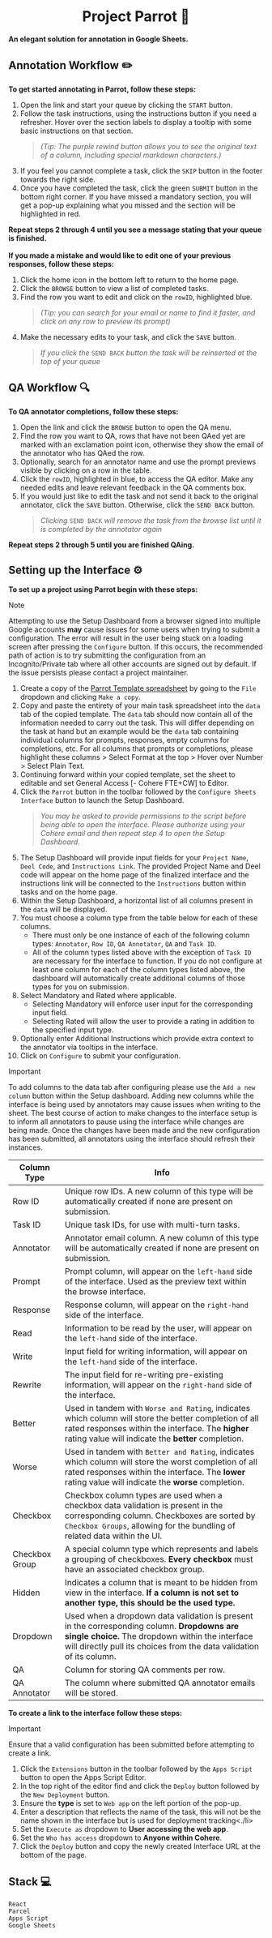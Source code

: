<h1 align="center">
    Project Parrot 🦜
</h1>
<b> An elegant solution for annotation in Google Sheets.</b>
<h2>Annotation Workflow ✏️</h2>
<b>To get started annotating in Parrot, follow these steps:</b>
<ol>
<li>Open the link and start your queue by clicking the <code>START</code> button.</li>
<li>Follow the task instructions, using the instructions button if you need a refresher. Hover over the section labels to display a tooltip with some basic instructions on that section.</li>

> *(Tip: The purple rewind button allows you to see the original text of a column, including special markdown characters.)*
<li>If you feel you cannot complete a task, click the <code>SKIP</code> button in the footer towards the right side.</li>
<li>Once you have completed the task, click the green <code>SUBMIT</code> button in the bottom right corner. If you have missed a mandatory section, you will get a pop-up explaining what you missed and the section will be highlighted in red.</li>
</ol>
<b> Repeat steps 2 through 4 until you see a message stating that your queue is finished.</b>
<br/>
<br/>
<b>If you made a mistake and would like to edit one of your previous responses, follow these steps:</b>
<ol>
<li>Click the home icon in the bottom left to return to the home page.</li>
<li>Click the <code>BROWSE</code> button to view a list of completed tasks.</li>
<li>Find the row you want to edit and click on the <code>rowID</code>, highlighted blue.

> <i>(Tip: you can search for your email or name to find it faster, and click on any row to preview its prompt)</i>
</li>
<li>Make the necessary edits to your task, and click the <code>SAVE</code> button.</li>

> *If you click the* `SEND BACK` *button the task will be reinserted at the top of your queue*
</ol>

<h2>QA Workflow 🔍</h2>
<b>To QA annotator completions, follow these steps:</b>
<ol>
<li>Open the link and click the <code>BROWSE</code> button to open the QA menu.</li>
<li>Find the row you want to QA, rows that have not been QAed yet are marked with an exclamation point icon, otherwise they show the email of the annotator who has QAed the row.</li>
<li>Optionally, search for an annotator name and use the prompt previews visible by clicking on a row in the table.</li>
<li>Click the <code>rowID</code>, highlighted in blue, to access the QA editor. Make any needed edits and leave relevant feedback in the QA comments box.</li>
<li>If you would just like to edit the task and not send it back to the original annotator, click the <code>SAVE</code> button. Otherwise, click the <code>SEND BACK</code> button.

> *Clicking* `SEND BACK` *will remove the task from the browse list until it is completed by the annotator again*
</ol>
<b>Repeat steps 2 through 5 until you are finished QAing.</b>
<h2>Setting up the Interface ⚙️</h2>

<b>To set up a project using Parrot begin with these steps:</b>

> [!NOTE]  
> Attempting to use the Setup Dashboard from a browser signed into multiple Google accounts **may** cause issues for some users when trying to submit a configuration. The error will result in the user being stuck on a loading screen after pressing the <code>Configure</code> button. If this occurs, the recommended path of action is to try submitting the configuration from an Incognito/Private tab where all other accounts are signed out by default. If the issue persists please contact a project maintainer.  

<ol>
<li>Create a copy of the <a href="https://docs.google.com/spreadsheets/d/1vzQkOpuUM0fbB-EgmAaHNUAzITxmFbie9MoUCFZ1e5Q/edit#gid=0">Parrot Template spreadsheet</a> by going to the <code>File</code> dropdown and clicking <code>Make a copy</code>.</li>
<li>Copy and paste the entirety of your main task spreadsheet into the <code>data</code> tab of the copied template. The <code>data</code> tab should now contain all of the information needed to carry out the task. This will differ depending on the task at hand but an example would be the <code>data</code> tab containing individual columns for prompts, responses, empty columns for completions, etc. For all columns that prompts or completions, please highlight these columns > Select Format at the top > Hover over Number > Select Plain Text.</li>
<li>Continuing forward within your copied template, set the sheet to editable and set General Access [- Cohere FTE+CW] to Editor.</li>
<li>Click the <code>Parrot</code> button in the toolbar followed by the <code>Configure Sheets Interface</code> button to launch the Setup Dashboard.  
    
> <i>You may be asked to provide permissions to the script before being able to open the interface. Please authorize using your Cohere email and then repeat step 4 to open the Setup Dashboard.</i>
</li>
<li> The Setup Dashboard will provide input fields for your <code>Project Name</code>, <code>Deel Code</code>, and <code>Instructions Link</code>. The provided Project Name and Deel code will appear on the home page of the finalized interface and the instructions link will be connected to the <code>Instructions</code> button within tasks and on the home page.</li>
<li>Within the Setup Dashboard, a horizontal list of all columns present in the <code>data</code> will be displayed.</li>
<li> You must choose a column type from the table below for each of these columns. <ul> <li>There must only be one instance of each of the following column types:   <code>Annotator</code>,  <code>Row ID</code>,  <code>QA Annotator</code>, <code>QA</code> and <code>Task ID</code>.</li><li>All of the column types listed above with the exception of <code>Task ID</code> are necessary for the interface to function. If you do not configure at least one column for each of the column types listed above, the dashboard will automatically create additional columns of those types for you on submission.</li></ul></li>

<li>Select Mandatory and Rated where applicable.
<ul><li>Selecting Mandatory will enforce user input for the corresponding input field.</li><li>Selecting Rated will allow the user to provide a rating in addition to the specified input type.</li></ul></li>

<li>Optionally enter Additional Instructions which provide extra context to the annotator via tooltips in the interface.</li>

<li>Click on <code>Configure</code> to submit your configuration.</li>

</ol>

> [!IMPORTANT]  
> To add columns to the data tab after configuring please use the <code>Add a new column</code> button within the Setup dashboard. Adding new columns while the interface is being used by annotators may cause issues when writing to the sheet. The best course of action to make changes to the interface setup is to inform all annotators to pause using the interface while changes are being made. Once the changes have been made and the new configuration has been submitted, all annotators using the interface should refresh their instances.

| Column Type  | Info                                                                                                                                                                                                                                   |
| ------------ | -------------------------------------------------------------------------------------------------------------------------------------------------------------------------------------------------------------------------------------- |
| Row ID       | Unique row IDs. A new column of this type will be automatically created if none are present on submission.                                                                                                                                                                         |
| Task ID      | Unique task IDs, for use with multi-turn tasks.                                                                                                                                                                                        |
| Annotator    | Annotator email column. A new column of this type will be automatically created if none are present on submission.                                                                                                              |
| Prompt       | Prompt column, will appear on the <code>left-hand</code> side of the interface. Used as the preview text within the browse interface.                                                                                                  |
| Response     | Response column, will appear on the <code>right-hand</code> side of the interface.                                                                                                                                                     |
| Read         | Information to be read by the user, will appear on the <code>left-hand</code> side of the interface.                                                                                                                                   |
| Write        | Input field for writing information, will appear on the <code>left-hand</code> side of the interface.                                                                                                                                  |
| Rewrite      | The input field for re-writing pre-existing information, will appear on the <code>right-hand</code> side of the interface.                                                                                                                 |
| Better       | Used in tandem with <code>Worse and Rating</code>, indicates which column will store the better completion of all rated responses within the interface. The **higher** rating value will indicate the **better** completion.           |
| Worse        | Used in tandem with <code>Better and Rating</code>, indicates which column will store the worst completion of all rated responses within the interface. The **lower** rating value will indicate the **worse** completion.             |
| Checkbox     | Checkbox column types are used when a checkbox data validation is present in the corresponding column. Checkboxes are sorted by <code>Checkbox Groups</code>, allowing for the bundling of related data within the UI. |
| Checkbox Group     | A special column type which represents and labels a grouping of checkboxes. **Every checkbox** must have an associated checkbox group.  |
| Hidden       | Indicates a column that is meant to be hidden from view in the interface. **If a column is not set to another type, this should be the used type.**                                                                                    |
| Dropdown     | Used when a dropdown data validation is present in the corresponding column. **Dropdowns are single choice.** The dropdown within the interface will directly pull its choices from the data validation of its column.                 |
| QA           | Column for storing QA comments per row.                                                                                                                                                                                                 |
| QA Annotator | The column where submitted QA annotator emails will be stored.                                                                                                                                                                              |

<b>To create a link to the interface follow these steps:</b>
> [!IMPORTANT]  
> Ensure that a valid configuration has been submitted before attempting to create a link.

<ol>
<li>Click the <code>Extensions</code> button in the toolbar followed by the <code>Apps Script</code> button to open the Apps Script Editor.</li>
<li>In the top right of the editor find and click the <code>Deploy</code> button followed by the <code>New Deployment</code> button.</li>
<li>Ensure the <b>type</b> is set to <code>Web app</code> on the left portion of the pop-up.</li>
<li>Enter a description that reflects the name of the task, this will not be the name shown in the interface but is used for deployment tracking<./li>
<li>Set the <code>Execute as</code> dropdown to <b>User accessing the web app</b>. </li>
<li>Set the <code>Who has access</code> dropdown to <b>Anyone within Cohere</b>. </li>
<li>Click the <code>Deploy</code> button and copy the newly created Interface URL at the bottom of the page.</li>

    
</ol>


<h2>Stack 💻</h2>
<code>React</code><br/>
<code>Parcel</code><br/>
<code>Apps Script</code><br/>
<code>Google Sheets</code>
